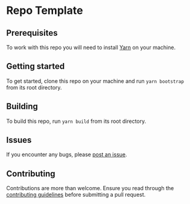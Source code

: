 # Repo Template

## Prerequisites

To work with this repo you will need to install [Yarn](https://yarnpkg.com/getting-started/install) on your machine.

## Getting started

To get started, clone this repo on your machine and run `yarn bootstrap` from its root directory.

## Building

To build this repo, run `yarn build` from its root directory.

## Issues

If you encounter any bugs, please [post an issue](https://github.com/danmad/package-template/issues/new).

## Contributing

Contributions are more than welcome. Ensure you read through the [contributing guidelines](https://github.com/danmad/package-template/blob/main/CONTRIBUTING.md) before submitting a pull request.
